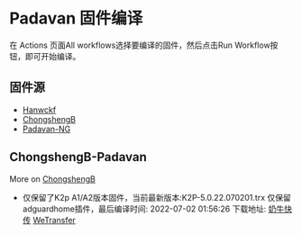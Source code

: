 # Padavan 固件编译
在 Actions 页面All workflows选择要编译的固件，然后点击Run Workflow按钮，即可开始编译。
## 固件源

- [Hanwckf](#Hanwckf-Padavan)
- [ChongshengB](#ChongshengB-Padavan)
- [Padavan-NG](#Padavan-NG)


## ChongshengB-Padavan
More on [ChongshengB](https://github.com/chongshengB/rt-n56u)



* 仅保留了K2p A1/A2版本固件，当前最新版本:K2P-5.0.22.070201.trx  仅保留adguardhome插件，最后编译时间: 2022-07-02 01:56:26  下载地址: [奶牛快传]()  [WeTransfer](https://we.tl/t-uoE8v5ttSP)









